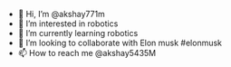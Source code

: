- 👋 Hi, I’m @akshay771m
- 👀 I’m interested in robotics
- 🌱 I’m currently learning robotics
- 💞️ I’m looking to collaborate with Elon musk #elonmusk
- 📫 How to reach me @akshay5435M

<!---
akshay771m/akshay771m is a ✨ special ✨ repository because its `README.md` (this file) appears on your GitHub profile.
You can click the Preview link to take a look at your changes.
--->
